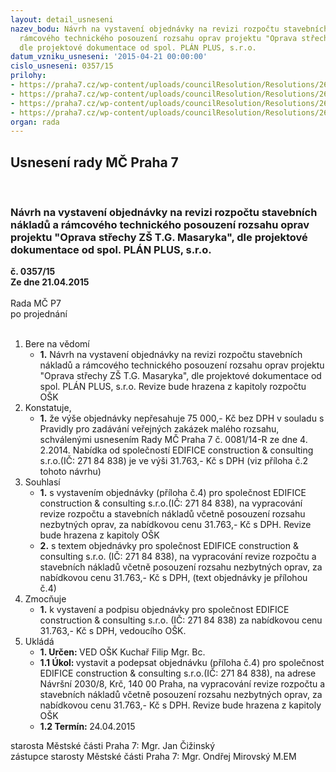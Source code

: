 ```yaml
---
layout: detail_usneseni
nazev_bodu: Návrh na vystavení objednávky na revizi rozpočtu stavebních nákladů a
  rámcového technického posouzení rozsahu oprav projektu "Oprava střechy ZŠ T.G. Masaryka",
  dle projektové dokumentace od spol. PLÁN PLUS, s.r.o.
datum_vzniku_usneseni: '2015-04-21 00:00:00'
cislo_usneseni: 0357/15
prilohy:
- https://praha7.cz/wp-content/uploads/councilResolution/Resolutions/26491/21-15-p%c5%99.1_d%c5%afvodov%c3%a1_zpr%c3%a1va.doc
- https://praha7.cz/wp-content/uploads/councilResolution/Resolutions/26491/21-15-p%c5%99.2_mailov%c3%a1_nab%c3%addka.doc
- https://praha7.cz/wp-content/uploads/councilResolution/Resolutions/26491/21-15-p%c5%99.3_vypis_consulting.pdf
- https://praha7.cz/wp-content/uploads/councilResolution/Resolutions/26491/21-15-pr.4_o_b_j_e_d_n_%c3%a1_v_k_a_-_consulting_final.docm
organ: rada
---
```

<div id="ucUsn_pList" class="usn">
	<span><h2>Usnesení rady MČ Praha 7 </h2>
<br></span><div class="standBody">
<span><h3>Návrh na vystavení objednávky na revizi rozpočtu stavebních nákladů a rámcového technického posouzení rozsahu oprav projektu "Oprava střechy ZŠ T.G. Masaryka", dle projektové dokumentace od spol. PLÁN PLUS, s.r.o.</h3></span><div class="center">
		<strong>č. 0357/15</strong><br>
	</div>
<div class="center">
		<strong>Ze dne 21.04.2015</strong><br><br>
	</div>Rada MČ P7<br> po projednání<br><br><ol>
<li>Bere na vědomí<ul><li>
<strong>1.</strong> Návrh na vystavení objednávky na revizi rozpočtu stavebních nákladů  a rámcového technického posouzení rozsahu oprav projektu "Oprava střechy ZŠ T.G. Masaryka", dle projektové dokumentace od spol. PLÁN PLUS, s.r.o. Revize bude hrazena z kapitoly rozpočtu OŠK</li></ul>
</li>
<li>Konstatuje,<ul><li>
<strong>1.</strong> že výše objednávky nepřesahuje 75 000,- Kč bez DPH v souladu s Pravidly pro zadávání veřejných zakázek malého rozsahu, schválenými usnesením Rady MČ Praha 7 č. 0081/14-R ze dne 4. 2.2014. Nabídka od společností EDIFICE construction &amp; consulting s.r.o.(IČ: 271 84 838) je ve výši 31.763,- Kč s DPH (viz příloha č.2 tohoto návrhu)  </li></ul>
</li>
<li>Souhlasí<ul>
<li>
<strong>1.</strong> s vystavením objednávky (příloha č.4) pro společnost EDIFICE construction &amp; consulting s.r.o.(IČ: 271 84 838), na vypracování  revize rozpočtu a stavebních nákladů včetně posouzení rozsahu nezbytných oprav, za nabídkovou cenu 31.763,- Kč s DPH. Revize bude hrazena z kapitoly OŠK </li>
<li>
<strong>2.</strong> s textem objednávky pro společnost EDIFICE construction &amp; consulting s.r.o. (IČ: 271 84 838), na vypracování  revize rozpočtu a stavebních nákladů včetně posouzení rozsahu nezbytných oprav, za nabídkovou cenu 31.763,- Kč s DPH, (text objednávky je přílohou č.4)</li>
</ul>
</li>
<li>Zmocňuje<ul><li>
<strong>1.</strong> k vystavení a podpisu objednávky pro společnost EDIFICE construction &amp; consulting s.r.o. (IČ: 271 84 838)  za nabídkovou cenu 31.763,- Kč s DPH, vedoucího OŠK. </li></ul>
</li>
<li>Ukládá<ul>
<li>
<strong>1. Určen: </strong>VED OŠK Kuchař Filip Mgr. Bc.</li>
<li>
<strong>1.1 Úkol: </strong>vystavit a podepsat objednávku (příloha č.4) pro společnost EDIFICE construction &amp; consulting s.r.o.(IČ: 271 84 838), na adrese Návršní 2030/8, Krč, 140 00 Praha, na vypracování revize rozpočtu a stavebních nákladů včetně posouzení rozsahu nezbytných oprav, za nabídkovou cenu 31.763,- Kč s DPH. Revize bude hrazena z kapitoly OŠK </li>
<li>
<strong>1.2 Termín: </strong>24.04.2015</li>
</ul>
</li>
</ol>starosta Městské části Praha 7: Mgr. Jan Čižinský<br>zástupce starosty Městské části Praha 7: Mgr. Ondřej Mirovský M.EM 
</div>
</div>